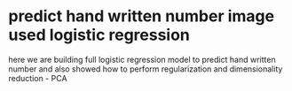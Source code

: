 # predict hand written number image used logistic regression
 here we are building full logistic regression model to predict hand written number
and also showed how to perform regularization and dimensionality reduction - PCA